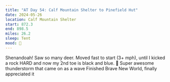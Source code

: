 ```yaml
---
title: "AT Day 54: Calf Mountain Shelter to Pinefield Hut"
date: 2024-05-26
location: Calf Mountain Shelter
start: 872.3
end: 898.5
miles: 26.2
sleep: Tent
mood: 🙂
---
```

Shenandoah! Saw so many deer. Moved fast to start (3+ mph), until I kicked a rock HARD and now my 2nd toe is
black and blue. 🤬
Super awesome thunderstorm that came on as a wave
Finished Brave New World, finally appreciated it